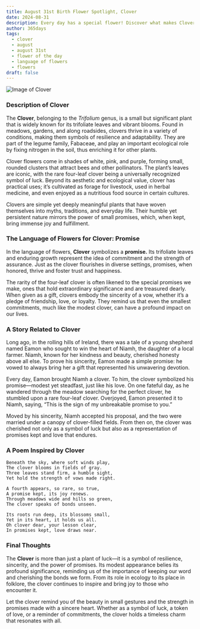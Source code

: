```yaml
---
title: August 31st Birth Flower Spotlight, Clover
date: 2024-08-31
description: Every day has a special flower! Discover what makes Clover unique as today’s birth flower and its symbolic meaning.
author: 365days
tags:
  - clover
  - august
  - august 31st
  - flower of the day
  - language of flowers
  - flowers
draft: false
---
```


![Image of Clover](https://cdn.pixabay.com/photo/2018/10/23/19/10/clover-3768689_640.jpg#center)


### Description of Clover

The **Clover**, belonging to the _Trifolium_ genus, is a small but significant plant that is widely known for its trifoliate leaves and vibrant blooms. Found in meadows, gardens, and along roadsides, clovers thrive in a variety of conditions, making them symbols of resilience and adaptability. They are part of the legume family, Fabaceae, and play an important ecological role by fixing nitrogen in the soil, thus enriching it for other plants.

Clover flowers come in shades of white, pink, and purple, forming small, rounded clusters that attract bees and other pollinators. The plant’s leaves are iconic, with the rare four-leaf clover being a universally recognized symbol of luck. Beyond its aesthetic and ecological value, clover has practical uses; it’s cultivated as forage for livestock, used in herbal medicine, and even enjoyed as a nutritious food source in certain cultures.

Clovers are simple yet deeply meaningful plants that have woven themselves into myths, traditions, and everyday life. Their humble yet persistent nature mirrors the power of small promises, which, when kept, bring immense joy and fulfillment.

### The Language of Flowers for Clover: Promise

In the language of flowers, **Clover** symbolizes a **promise.** Its trifoliate leaves and enduring growth represent the idea of commitment and the strength of assurance. Just as the clover flourishes in diverse settings, promises, when honored, thrive and foster trust and happiness.

The rarity of the four-leaf clover is often likened to the special promises we make, ones that hold extraordinary significance and are treasured dearly. When given as a gift, clovers embody the sincerity of a vow, whether it’s a pledge of friendship, love, or loyalty. They remind us that even the smallest commitments, much like the modest clover, can have a profound impact on our lives.

### A Story Related to Clover

Long ago, in the rolling hills of Ireland, there was a tale of a young shepherd named Eamon who sought to win the heart of Niamh, the daughter of a local farmer. Niamh, known for her kindness and beauty, cherished honesty above all else. To prove his sincerity, Eamon made a simple promise: he vowed to always bring her a gift that represented his unwavering devotion.

Every day, Eamon brought Niamh a clover. To him, the clover symbolized his promise—modest yet steadfast, just like his love. On one fateful day, as he wandered through the meadow searching for the perfect clover, he stumbled upon a rare four-leaf clover. Overjoyed, Eamon presented it to Niamh, saying, “This is the sign of my unbreakable promise to you.”

Moved by his sincerity, Niamh accepted his proposal, and the two were married under a canopy of clover-filled fields. From then on, the clover was cherished not only as a symbol of luck but also as a representation of promises kept and love that endures.

### A Poem Inspired by Clover

```
Beneath the sky, where soft winds play,  
The clover blooms in fields of gray.  
Three leaves stand firm, a humble sight,  
Yet hold the strength of vows made right.  

A fourth appears, so rare, so true,  
A promise kept, its joy renews.  
Through meadows wide and hills so green,  
The clover speaks of bonds unseen.  

Its roots run deep, its blossoms small,  
Yet in its heart, it holds us all.  
Oh clover dear, your lesson clear,  
In promises kept, love draws near.  
```

### Final Thoughts

The **Clover** is more than just a plant of luck—it is a symbol of resilience, sincerity, and the power of promises. Its modest appearance belies its profound significance, reminding us of the importance of keeping our word and cherishing the bonds we form. From its role in ecology to its place in folklore, the clover continues to inspire and bring joy to those who encounter it.

Let the clover remind you of the beauty in small gestures and the strength in promises made with a sincere heart. Whether as a symbol of luck, a token of love, or a reminder of commitments, the clover holds a timeless charm that resonates with all.


